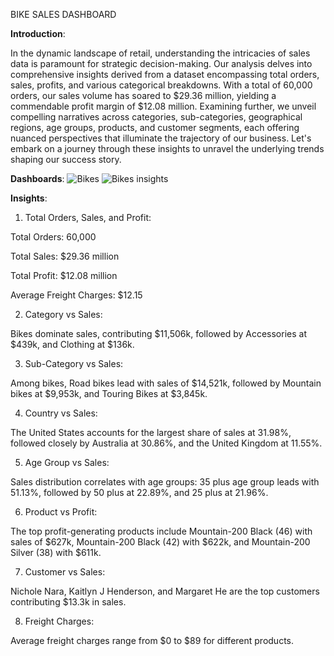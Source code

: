 BIKE SALES DASHBOARD

**Introduction**:

In the dynamic landscape of retail, understanding the intricacies of sales data is paramount for strategic decision-making. Our analysis delves into comprehensive insights derived from a dataset encompassing total orders, sales, profits, and various categorical breakdowns. With a total of 60,000 orders, our sales volume has soared to $29.36 million, yielding a commendable profit margin of $12.08 million. Examining further, we unveil compelling narratives across categories, sub-categories, geographical regions, age groups, products, and customer segments, each offering nuanced perspectives that illuminate the trajectory of our business. Let's embark on a journey through these insights to unravel the underlying trends shaping our success story.

**Dashboards**:
![Bikes](https://github.com/VasumathyApparsundar/Bikes/assets/167323908/6c3a19fc-39e9-4e3f-910e-7abda96d9ae4)
![Bikes insights](https://github.com/VasumathyApparsundar/Bikes/assets/167323908/694966e7-46d8-4c06-b8ba-50fe587a71f7)

**Insights**:

1. Total Orders, Sales, and Profit:

Total Orders: 60,000

Total Sales: $29.36 million

Total Profit: $12.08 million

Average Freight Charges: $12.15

2. Category vs Sales:

Bikes dominate sales, contributing $11,506k, followed by Accessories at $439k, and Clothing at $136k.

3. Sub-Category vs Sales:

Among bikes, Road bikes lead with sales of $14,521k, followed by Mountain bikes at $9,953k, and Touring Bikes at $3,845k.

4. Country vs Sales:

The United States accounts for the largest share of sales at 31.98%, followed closely by Australia at 30.86%, and the United Kingdom at 11.55%.

5. Age Group vs Sales:

Sales distribution correlates with age groups: 35 plus age group leads with 51.13%, followed by 50 plus at 22.89%, and 25 plus at 21.96%.

6. Product vs Profit:

The top profit-generating products include Mountain-200 Black (46) with sales of $627k, Mountain-200 Black (42) with $622k, and Mountain-200 Silver (38) with $611k.

7. Customer vs Sales:

Nichole Nara, Kaitlyn J Henderson, and Margaret He are the top customers contributing $13.3k in sales.

8. Freight Charges:

Average freight charges range from $0 to $89 for different products.



